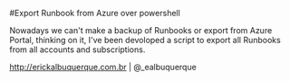 #Export Runbook from Azure over powershell

Nowadays we can't make a backup of Runbooks or export from Azure Portal, thinking on it, I've been devoloped a script to export all Runbooks from all accounts and subscriptions.

http://erickalbuquerque.com.br | @_ealbuquerque
